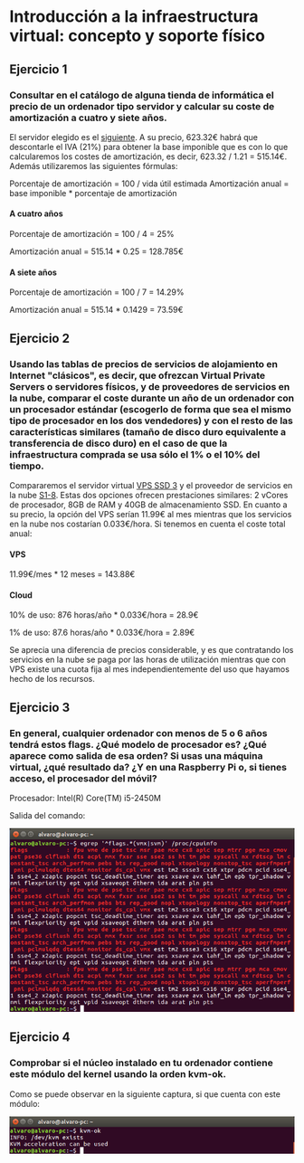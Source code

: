 # Introducción a la infraestructura virtual: concepto y soporte físico

## Ejercicio 1

### Consultar en el catálogo de alguna tienda de informática el precio de un ordenador tipo servidor y calcular su coste de amortización a cuatro y siete años.

El servidor elegido es el [siguiente](https://www.amazon.es/dp/B018FUYLP6/ref=psdc_938009031_t2_B01LXZTH2Q). A su precio, 623.32€ habrá que descontarle el IVA (21%) para obtener la base imponible que es con lo que calcularemos los costes de amortización, es decir, 623.32 / 1.21 = 515.14€. Además utilizaremos las siguientes fórmulas:

Porcentaje de amortización = 100 / vida útil estimada
Amortización anual = base imponible * porcentaje de amortización

#### A cuatro años

Porcentaje de amortización = 100 / 4 = 25%

Amortización anual = 515.14 * 0.25 = 128.785€

#### A siete años

Porcentaje de amortización = 100 / 7 = 14.29%

Amortización anual = 515.14 * 0.1429 = 73.59€

## Ejercicio 2

### Usando las tablas de precios de servicios de alojamiento en Internet "clásicos", es decir, que ofrezcan Virtual Private Servers o servidores físicos, y de proveedores de servicios en la nube, comparar el coste durante un año de un ordenador con un procesador estándar (escogerlo de forma que sea el mismo tipo de procesador en los dos vendedores) y con el resto de las características similares (tamaño de disco duro equivalente a transferencia de disco duro) en el caso de que la infraestructura comprada se usa sólo el 1% o el 10% del tiempo.

Compararemos el servidor virtual [VPS SSD 3](https://www.ovh.es/vps/vps-ssd.xml) y el proveedor de servicios en la nube [S1-8](https://www.ovh.es/public-cloud/instancias/precios/). Estas dos opciones ofrecen prestaciones similares: 2 vCores de procesador, 8GB de RAM y 40GB de almacenamiento SSD. En cuanto a su precio, la opción del VPS serían 11.99€ al mes mientras que los servicios en la nube nos costarían 0.033€/hora. Si tenemos en cuenta el coste total anual:

#### VPS

 11.99€/mes * 12 meses = 143.88€

#### Cloud

10% de uso: 876 horas/año * 0.033€/hora = 28.9€

1% de uso: 87.6 horas/año * 0.033€/hora = 2.89€

Se aprecia una diferencia de precios considerable, y es que contratando los servicios en la nube se paga por las horas de utilización mientras que con VPS existe una cuota fija al mes independientemente del uso que hayamos hecho de los recursos.

## Ejercicio 3

### En general, cualquier ordenador con menos de 5 o 6 años tendrá estos flags. ¿Qué modelo de procesador es? ¿Qué aparece como salida de esa orden? Si usas una máquina virtual, ¿qué resultado da? ¿Y en una Raspberry Pi o, si tienes acceso, el procesador del móvil?

Procesador: Intel(R) Core(TM) i5-2450M

Salida del comando:

![alt text](https://github.com/alvaromgs/ejerciciosIV-1718/blob/master/img/ej3.png "Salida del comando egrep '^flags.*(vmx|svm)' /proc/cpuinfo")

## Ejercicio 4

### Comprobar si el núcleo instalado en tu ordenador contiene este módulo del kernel usando la orden kvm-ok.

Como se puede observar en la siguiente captura, si que cuenta con este módulo:

![alt text](https://github.com/alvaromgs/ejerciciosIV-1718/blob/master/img/ej4.png "Salida del comando kvm-ok")
